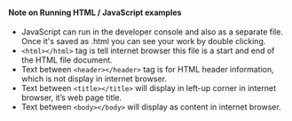 #### Note on Running HTML / JavaScript examples

* JavaScript can run in the developer console and also as a separate file. Once it's saved as .html you can see your work by double clicking.
* ```<html></html>``` tag is tell internet browser this file is a start and end of the HTML file document.
* Text between ```<header></header>``` tag is for HTML header information, which is not display in internet browser.
* Text between ```<title></title>``` will display in left-up corner in internet browser, it’s web page title.
* Text between ```<body></body>``` will display as content in internet browser.
